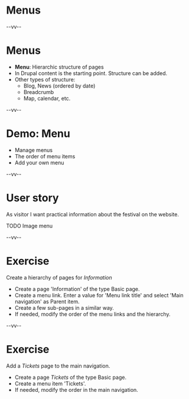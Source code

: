 # Menus

--vv--

# Menus
- **Menu**: Hierarchic structure of pages
- In Drupal content is the starting point. Structure can be added.
- Other types of structure:
  - Blog, News (ordered by date)
  - Breadcrumb
  - Map, calendar, etc.

--vv--

# Demo: Menu
- Manage menus
- The order of menu items
- Add your own menu

--vv--

# User story
As visitor I want practical information about the festival on the website.

TODO Image menu

--vv--

# Exercise
Create a hierarchy of pages for _Information_

- Create a page 'Information' of the type Basic page.
- Create a menu link. Enter a value for 'Menu link title' and select 'Main navigation' as Parent item.
- Create a few sub-pages in a similar way.
- If needed, modify the order of the menu links and the hierarchy.

--vv--

# Exercise
Add a _Tickets_ page to the main navigation.

- Create a page _Tickets_ of the type Basic page.
- Create a menu item 'Tickets'.
- If needed, modify the order in the main navigation.
